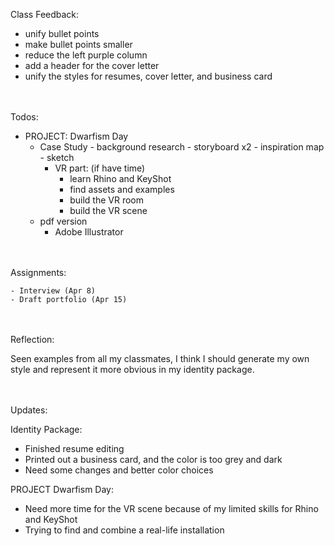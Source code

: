 Class Feedback:

 - unify bullet points
 - make bullet points smaller
 - reduce the left purple column
 - add a header for the cover letter
 - unify the styles for resumes, cover letter, and business card

<br><br>
Todos:

 - PROJECT: Dwarfism Day
	- Case Study
			- background research
			- storyboard x2
			- inspiration map
			- sketch
		- VR part: (if have time)
			- learn Rhino and KeyShot
			- find assets and examples
			- build the VR room
			- build the VR scene
    - pdf version
      - Adobe Illustrator


<br><br>
Assignments:

    - Interview (Apr 8)
    - Draft portfolio (Apr 15)


<br><br>
Reflection:

Seen examples from all my classmates, I think I should generate my own style and represent it more obvious in my identity package.


<br><br>
Updates:

Identity Package:

 - Finished resume editing
 - Printed out a business card, and the color is too grey and dark
 - Need some changes and better color choices


PROJECT Dwarfism Day:

 - Need more time for the VR scene because of my limited skills for Rhino and KeyShot
 - Trying to find and combine a real-life installation
